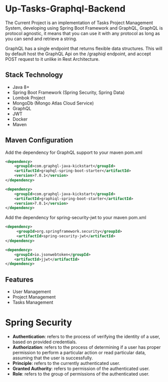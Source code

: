 # Up-Tasks-Graphql-Backend

The Current Project is an implementation of Tasks Project Management System, developing using Spring
Boot Framework and GraphQL, GraphQL is protocol agnostic, it means that you can use it 
with any protocol as long as you can send and retrieve a string.

GraphQL has a single endpoint that returns flexible data structures. This will
by default host the GraphQL Api on the /graphiql endpoint, and accept POST request to it unlike 
in Rest Architecture.


## Stack Technology
* Java 8+
* Spring Boot Framework (Spring Security, Spring Data)
* Lombok Project  
* MongoDb (Mongo Atlas Cloud Service)
* GraphQL
* JWT
* Docker  
* Maven

## Maven Configuration
Add the dependency for GraphQL support  to your maven pom.xml

```xml
<dependency>
    <groupId>com.graphql-java-kickstart</groupId>
    <artifactId>graphql-spring-boot-starter</artifactId>
    <version>7.0.1</version>
</dependency>
```

```xml
<dependency>
    <groupId>com.graphql-java-kickstart</groupId>
    <artifactId>graphiql-spring-boot-starter</artifactId>
    <version>7.0.1</version>
</dependency>
```


Add the dependency for spring-security-jwt to your maven pom.xml
```xml
<dependency>
     <groupId>org.springframework.security</groupId>
     <artifactId>spring-security-jwt</artifactId>
</dependency>
```

```xml
<dependency>
    <groupId>io.jsonwebtoken</groupId>
    <artifactId>jjwt</artifactId>
</dependency>
```


## Features
* User Management
* Project Management
* Tasks Management


# Spring Security
* **Authentication**: refers to the process of verifying the identity of a user, based on 
provided credentials.
* **Authorization**: refers to the process of determining if a user has proper permission to
perform a particular action or read particular data, assuming that the user is successfully.
* **Principle**: refers to the currently authenticated user.
* **Granted Authority**: refers to permission of the authenticated user.
* **Role**: refers to the group of permissions of the authenticated user.
